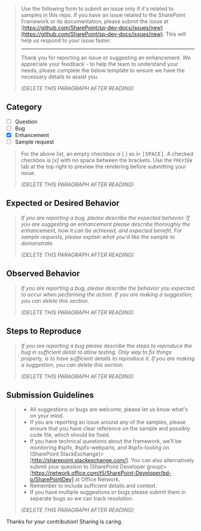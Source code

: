 > Use the following form to submit an issue only if it's related to samples in this repo. If you have an issue related to the SharePoint Framework or its documentation, please submit the issue at [https://github.com/SharePoint/sp-dev-docs/issues/new](https://github.com/SharePoint/sp-dev-docs/issues/new). This will help us respond to your issue faster.
> 
> ----
> 
> Thank you for reporting an issue or suggesting an enhancement. We appreciate your feedback - to help the team to understand your needs, please complete the below template to ensure we have the necessary details to assist you.
> 
> _(DELETE THIS PARAGRAPH AFTER READING)_

## Category

- [ ] Question
- [ ] Bug
- [x] Enhancement
- [ ] Sample request

> For the above list, an empty checkbox is [ ] as in <kbd>[</kbd><kbd>SPACE</kbd><kbd>]</kbd>. A checked checkbox is [x] with no space between the brackets. Use the `PREVIEW` tab at the top right to preview the rendering before submitting your issue.
> 
> _(DELETE THIS PARAGRAPH AFTER READING)_

## Expected or Desired Behavior

> _If you are reporting a bug, please describe the expected behavior. If you are suggesting an enhancement please describe thoroughly the enhancement, how it can be achieved, and expected benefit.  For sample requests, please explain what you'd like the sample to demonstrate._
> 
> _(DELETE THIS PARAGRAPH AFTER READING)_

## Observed Behavior

> _If you are reporting a bug, please describe the behavior you expected to occur when performing the action. If you are making a suggestion, you can delete this section._
> 
> _(DELETE THIS PARAGRAPH AFTER READING)_

## Steps to Reproduce

> _If you are reporting a bug please describe the steps to reproduce the bug in sufficient detail to allow testing. Only way to fix things properly, is to have sufficient details to reproduce it. If you are making a suggestion, you can delete this section._
> 
> _(DELETE THIS PARAGRAPH AFTER READING)_

## Submission Guidelines

> - All suggestions or bugs are welcome, please let us know what's on your mind.
> - If you are reporting an issue around any of the samples, please ensure that you have clear reference on the sample and possibly code file, which should be fixed.
> - If you have technical questions about the framework, we’ll be monitoring #spfx, #spfx-webparts, and #spfx-tooling on (SharePoint StackExchange)> [http://sharepoint.stackexchange.com/]. You can also alternatively submit your question to (SharePoint Developer group)> [https://network.office.com/t5/SharePoint-Developer/bd-p/SharePointDev] at Office Network.
> - Remember to include sufficient details and context.
> - If you have multiple suggestions or bugs please submit them in separate bugs so we can track resolution.
> 
> _(DELETE THIS PARAGRAPH AFTER READING)_

Thanks for your contribution! Sharing is caring.
